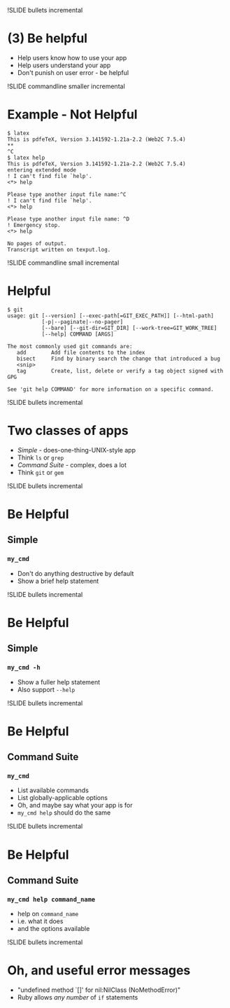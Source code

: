 !SLIDE bullets incremental
# (3) Be helpful
* Help users know how to use your app
* Help users understand your app
* Don't punish on user error - be helpful

!SLIDE commandline smaller incremental
# Example - Not Helpful

    $ latex
    This is pdfeTeX, Version 3.141592-1.21a-2.2 (Web2C 7.5.4)
    **
    ^C
    $ latex help
    This is pdfeTeX, Version 3.141592-1.21a-2.2 (Web2C 7.5.4)
    entering extended mode
    ! I can't find file `help'.
    <*> help
            
    Please type another input file name:^C
    ! I can't find file `help'.
    <*> help
            
    Please type another input file name: ^D
    ! Emergency stop.
    <*> help
            
    No pages of output.
    Transcript written on texput.log.

!SLIDE commandline small incremental
# Helpful
    $ git
    usage: git [--version] [--exec-path[=GIT_EXEC_PATH]] [--html-path]
               [-p|--paginate|--no-pager]
               [--bare] [--git-dir=GIT_DIR] [--work-tree=GIT_WORK_TREE]
               [--help] COMMAND [ARGS]

    The most commonly used git commands are:
       add        Add file contents to the index
       bisect     Find by binary search the change that introduced a bug
       <snip>
       tag        Create, list, delete or verify a tag object signed with GPG

    See 'git help COMMAND' for more information on a specific command.
    
!SLIDE bullets incremental
# Two classes of apps
* *Simple* - does-one-thing-UNIX-style app
* Think `ls` or `grep`
* *Command Suite* - complex, does a lot
* Think `git` or `gem`

!SLIDE bullets incremental
# Be Helpful #
## Simple ##
### `my_cmd`

* Don't do anything destructive by default
* Show a brief help statement

!SLIDE bullets incremental
# Be Helpful #
## Simple ##
### `my_cmd -h`

* Show a fuller help statement
* Also support `--help`

!SLIDE bullets incremental
# Be Helpful #
## Command Suite ##
### `my_cmd`

* List available commands
* List globally-applicable options
* Oh, and maybe say what your app is for
* `my_cmd help` should do the same

!SLIDE bullets incremental
# Be Helpful #
## Command Suite ##
### `my_cmd help command_name`

* help on `command_name` 
* i.e. what it does
* and the options available

!SLIDE bullets incremental
# Oh, and useful error messages
* "undefined method `[]' for nil:NilClass (NoMethodError)"
* Ruby allows *any number* of `if` statements
